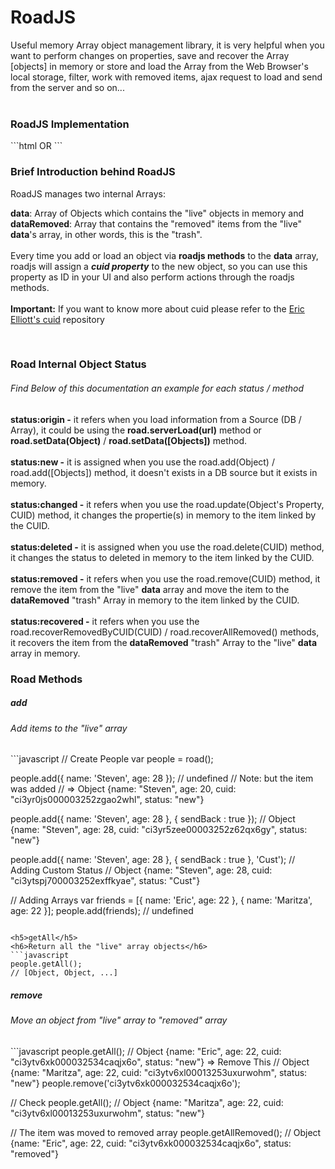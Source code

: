 RoadJS
======

Useful memory Array object management library, it is very helpful when you want to perform changes on properties, save and recover the Array [objects] in memory or store and load the Array from the Web Browser's local storage, filter, work with removed items, ajax request to load and send from the server and so on...
<br/><br/>

<h3>RoadJS Implementation</h3>
```html
<script type="text/javascript" src="jquery-1.11.1.min.js"></script>
<script type="text/javascript" src="browser-cuid.js"></script>
<script type="text/javascript" src="road.min.js"></script></body>
OR
<script type="text/javascript" src="jquery-1.11.1.min.js"></script>
<script type="text/javascript" src="road-cuid.min.js"></script>
```

<h3>Brief Introduction behind RoadJS</h3>
RoadJS manages two internal Arrays:

<strong>data</strong>: Array of Objects which contains the "live" objects in memory and <br />
<strong>dataRemoved</strong>: Array that contains the "removed" items from the "live" <strong>data</strong>'s array, in other words, this is the "trash".
<br /><br />
Every time you add or load an object via <strong>roadjs methods</strong> to the <strong>data</strong> array, roadjs will assign a <strong><i>cuid property</i></strong> to the new object, so you can use this property as ID in your UI and also perform actions through the roadjs methods. 
<br /><br />
<strong>Important:</strong> If you want to know more about cuid please refer to the <a href='https://github.com/ericelliott/cuid'>Eric Elliott's cuid</a> repository

<br />
<h3>Road Internal Object Status</h3>
<h6>Find Below of this documentation an example for each status / method</h6>
<strong>status:origin -</strong> it refers when you load information from a Source (DB / Array), it could be using the <strong>road.serverLoad(url)</strong> method or <strong>road.setData(Object)</strong> / <strong>road.setData([Objects])</strong> method.
<br /><br />
<strong>status:new -</strong> it is assigned when you use the road.add(Object) / road.add([Objects]) method, it doesn't exists in a DB source but it exists in memory.
<br /><br />
<strong>status:changed -</strong> it refers when you use the road.update(Object's Property, CUID) method, it changes the propertie(s) in memory to the item linked by the CUID.
<br /><br />
<strong>status:deleted -</strong> it is assigned when you use the road.delete(CUID) method, it changes the status to deleted in memory to the item linked by the CUID.
<br /><br />
<strong>status:removed -</strong> it refers when you use the road.remove(CUID) method, it remove the item from the "live" <strong>data</strong> array and move the item to the <strong>dataRemoved</strong> "trash" Array in memory to the item linked by the CUID.
<br /><br />
<strong>status:recovered -</strong> it refers when you use the road.recoverRemovedByCUID(CUID) / road.recoverAllRemoved() methods, it recovers the item from the <strong>dataRemoved</strong> "trash" Array to the "live" <strong>data</strong> array in memory.

<br />
<h3>Road Methods</h3>

<h5>add</h5>
<h6>Add items to the "live" array</h6>
```javascript
// Create People
var people = road();

people.add({ name: 'Steven', age: 28 });
// undefined
// Note: but  the item was added 
// => Object {name: "Steven", age: 20, cuid: "ci3yr0js000003252zgao2whl", status: "new"}

people.add({ name: 'Steven', age: 28 }, { sendBack : true });
// Object {name: "Steven", age: 28, cuid: "ci3yr5zee00003252z62qx6gy", status: "new"}

people.add({ name: 'Steven', age: 28 }, { sendBack : true }, 'Cust'); // Adding Custom Status
// Object {name: "Steven", age: 28, cuid: "ci3ytspj700003252exffkyae", status: "Cust"}

// Adding Arrays
var friends = [{ name: 'Eric', age: 22 }, { name: 'Maritza', age: 22 }];
people.add(friends);
// undefined
```

<h5>getAll</h5>
<h6>Return all the "live" array objects</h6>
```javascript
people.getAll();
// [Object, Object, ...]
```
<h5>remove</h5>
<h6>Move an object from "live" array to "removed" array</h6>
```javascript
  people.getAll();
  // Object {name: "Eric", age: 22, cuid: "ci3ytv6xk000032534caqjx6o", status: "new"} => Remove This
  // Object {name: "Maritza", age: 22, cuid: "ci3ytv6xl00013253uxurwohm", status: "new"}
  people.remove('ci3ytv6xk000032534caqjx6o');
  
  // Check
  people.getAll();
  // Object {name: "Maritza", age: 22, cuid: "ci3ytv6xl00013253uxurwohm", status: "new"}
  
  // The item was moved to removed array
  people.getAllRemoved();
  // Object {name: "Eric", age: 22, cuid: "ci3ytv6xk000032534caqjx6o", status: "removed"}
```
